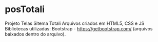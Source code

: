 # posTotali
Projeto Telas Sitema Totali
Arquivos criados em HTML5, CSS e JS
Bibliotecas utilizadas: Bootstrap - https://getbootstrap.com/ (arquivos baixados dentro do arquivo).
